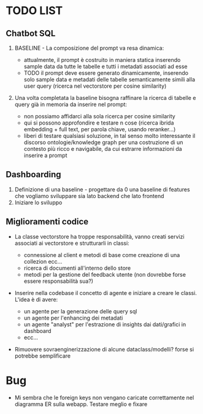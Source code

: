 # TODO LIST

## Chatbot SQL

1. BASELINE - La composizione del prompt va resa dinamica:
    - attualmente, il prompt è costruito in maniera statica inserendo sample data da tutte le tabelle e tutti i metadati associati ad esse
    - TODO il prompt deve essere generato dinamicamente, inserendo solo sample data e metadati delle tabelle semanticamente simili alla user query (ricerca nel vectorstore per cosine similarity)

2. Una volta completata la baseline bisogna raffinare la ricerca di tabelle e query già in memoria da inserire nel prompt:
    - non possiamo affidarci alla sola ricerca per cosine similarity
    - qui si possono approfondire e testare n cose (ricerca ibrida embedding + full text, per parola chiave, usando reranker...)
    - liberi di testare qualsiasi soluzione, in tal senso molto interessante il discorso ontologie/knowledge graph per una costruzione di un contesto più ricco e navigabile, da cui estrarre informazioni da inserire a prompt

## Dashboarding

1. Definizione di una baseline - progettare da 0 una baseline di features che vogliamo sviluppare sia lato backend che lato frontend
2. Iniziare lo sviluppo

## Miglioramenti codice

- La classe vectorstore ha troppe responsabilità, vanno creati servizi associati ai vectorstore e strutturarli in classi:
    - connessione al client e metodi di base come creazione di una collezion ecc...
    - ricerca di documenti all'interno dello store
    - metodi per la gestione del feedback utente (non dovrebbe forse essere responsabilità sua?)

- Inserire nella codebase il concetto di agente e iniziare a creare le classi. L'idea è di avere:
    - un agente per la generazione delle query sql
    - un agente per l'enhancing dei metadati
    - un agente "analyst" per l'estrazione di insights dai dati/grafici in dashboard
    - ecc...

- Rimuovere sovraenginerizzazione di alcune dataclass/modelli? forse si potrebbe semplificare

# Bug

- Mi sembra che le foreign keys non vengano caricate correttamente nel diagramma ER sulla webapp. Testare meglio e fixare